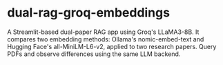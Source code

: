 # dual-rag-groq-embeddings
A Streamlit-based dual-paper RAG app using Groq's LLaMA3-8B. It compares two embedding methods: Ollama's nomic-embed-text and Hugging Face's all-MiniLM-L6-v2, applied to two research papers. Query PDFs and observe differences using the same LLM backend.
